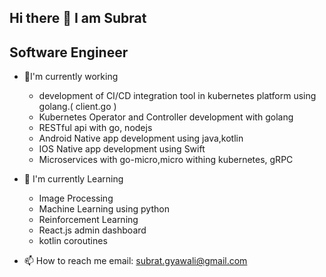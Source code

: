 ## Hi there 👋 I am Subrat 
## Software Engineer

<!--
**sub-rat/sub-rat** is a ✨ _special_ ✨ repository because its `README.md` (this file) appears on your GitHub profile.

Here are some ideas to get you started:

- 🔭 I’m currently working on ...
- 🌱 I’m currently learning ...
- 👯 I’m looking to collaborate on ...
- 🤔 I’m looking for help with ...
- 💬 Ask me about ...
- 📫 How to reach me: ...
- 😄 Pronouns: ...
- ⚡ Fun fact: ...
-->

- 🔭I'm currently working 
  - development of CI/CD integration tool in kubernetes platform using golang.( client.go )
  - Kubernetes Operator and Controller development with golang
  - RESTful api with go, nodejs
  - Android Native app development using java,kotlin
  - IOS Native app development using Swift
  - Microservices with go-micro,micro withing kubernetes, gRPC

- 🌱 I'm currently Learning 
  - Image Processing
  - Machine Learning using python
  - Reinforcement Learning
  - React.js admin dashboard 
  - kotlin coroutines
  
- 📫 How to reach me
     email: subrat.gyawali@gmail.com
